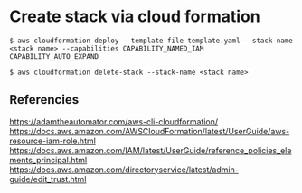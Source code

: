 # Create stack via cloud formation
```shell
$ aws cloudformation deploy --template-file template.yaml --stack-name <stack name> --capabilities CAPABILITY_NAMED_IAM CAPABILITY_AUTO_EXPAND
```

```shell
$ aws cloudformation delete-stack --stack-name <stack name>
```


## Referencies
https://adamtheautomator.com/aws-cli-cloudformation/
https://docs.aws.amazon.com/AWSCloudFormation/latest/UserGuide/aws-resource-iam-role.html
https://docs.aws.amazon.com/IAM/latest/UserGuide/reference_policies_elements_principal.html
https://docs.aws.amazon.com/directoryservice/latest/admin-guide/edit_trust.html